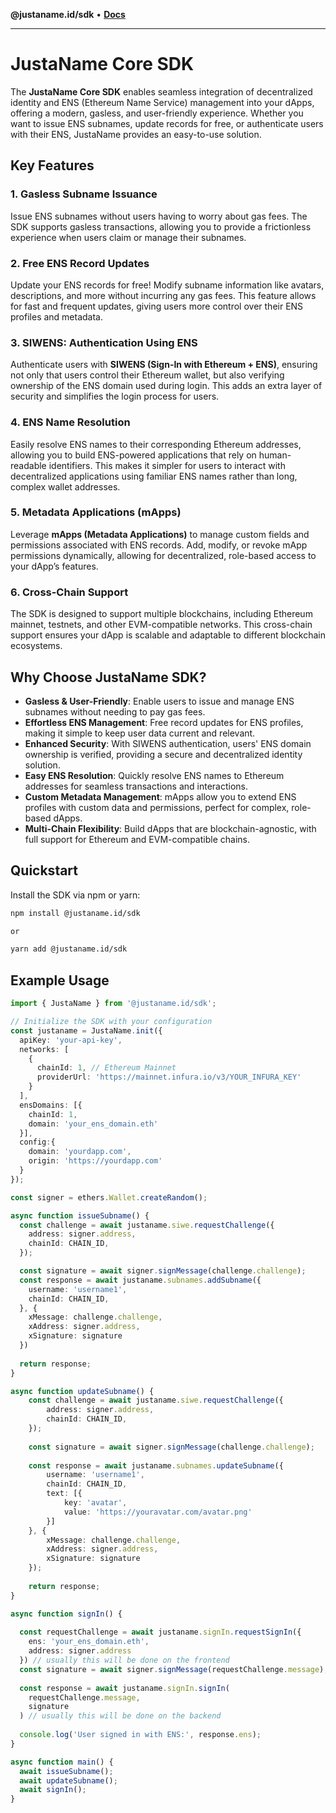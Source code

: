 **@justaname.id/sdk** • [**Docs**](globals.md)

***

# JustaName Core SDK

The **JustaName Core SDK** enables seamless integration of decentralized identity and ENS (Ethereum Name Service) management into your dApps, offering a modern, gasless, and user-friendly experience. Whether you want to issue ENS subnames, update records for free, or authenticate users with their ENS, JustaName provides an easy-to-use solution.

## Key Features

### 1. **Gasless Subname Issuance**
Issue ENS subnames without users having to worry about gas fees. The SDK supports gasless transactions, allowing you to provide a frictionless experience when users claim or manage their subnames.

### 2. **Free ENS Record Updates**
Update your ENS records for free! Modify subname information like avatars, descriptions, and more without incurring any gas fees. This feature allows for fast and frequent updates, giving users more control over their ENS profiles and metadata.

### 3. **SIWENS: Authentication Using ENS**
Authenticate users with **SIWENS (Sign-In with Ethereum + ENS)**, ensuring not only that users control their Ethereum wallet, but also verifying ownership of the ENS domain used during login. This adds an extra layer of security and simplifies the login process for users.

### 4. **ENS Name Resolution**
Easily resolve ENS names to their corresponding Ethereum addresses, allowing you to build ENS-powered applications that rely on human-readable identifiers. This makes it simpler for users to interact with decentralized applications using familiar ENS names rather than long, complex wallet addresses.

### 5. **Metadata Applications (mApps)**
Leverage **mApps (Metadata Applications)** to manage custom fields and permissions associated with ENS records. Add, modify, or revoke mApp permissions dynamically, allowing for decentralized, role-based access to your dApp’s features.

### 6. **Cross-Chain Support**
The SDK is designed to support multiple blockchains, including Ethereum mainnet, testnets, and other EVM-compatible networks. This cross-chain support ensures your dApp is scalable and adaptable to different blockchain ecosystems.

## Why Choose JustaName SDK?

- **Gasless & User-Friendly**: Enable users to issue and manage ENS subnames without needing to pay gas fees.
- **Effortless ENS Management**: Free record updates for ENS profiles, making it simple to keep user data current and relevant.
- **Enhanced Security**: With SIWENS authentication, users' ENS domain ownership is verified, providing a secure and decentralized identity solution.
- **Easy ENS Resolution**: Quickly resolve ENS names to Ethereum addresses for seamless transactions and interactions.
- **Custom Metadata Management**: mApps allow you to extend ENS profiles with custom data and permissions, perfect for complex, role-based dApps.
- **Multi-Chain Flexibility**: Build dApps that are blockchain-agnostic, with full support for Ethereum and EVM-compatible chains.

## Quickstart

Install the SDK via npm or yarn:

```bash
npm install @justaname.id/sdk

or

yarn add @justaname.id/sdk
```

## Example Usage

```typescript
import { JustaName } from '@justaname.id/sdk';

// Initialize the SDK with your configuration
const justaname = JustaName.init({
  apiKey: 'your-api-key',
  networks: [
    {
      chainId: 1, // Ethereum Mainnet
      providerUrl: 'https://mainnet.infura.io/v3/YOUR_INFURA_KEY'
    }
  ],
  ensDomains: [{
    chainId: 1,
    domain: 'your_ens_domain.eth'
  }],
  config:{
    domain: 'yourdapp.com',
    origin: 'https://yourdapp.com'
  }
});

const signer = ethers.Wallet.createRandom();

async function issueSubname() {
  const challenge = await justaname.siwe.requestChallenge({
    address: signer.address,
    chainId: CHAIN_ID,
  });

  const signature = await signer.signMessage(challenge.challenge);
  const response = await justaname.subnames.addSubname({
    username: 'username1',
    chainId: CHAIN_ID,
  }, {
    xMessage: challenge.challenge,
    xAddress: signer.address,
    xSignature: signature
  })
  
  return response;
}

async function updateSubname() {
    const challenge = await justaname.siwe.requestChallenge({
        address: signer.address,
        chainId: CHAIN_ID,
    });
    
    const signature = await signer.signMessage(challenge.challenge);
    
    const response = await justaname.subnames.updateSubname({
        username: 'username1',
        chainId: CHAIN_ID,
        text: [{
            key: 'avatar',
            value: 'https://youravatar.com/avatar.png'
        }]
    }, {
        xMessage: challenge.challenge,
        xAddress: signer.address,
        xSignature: signature
    });
    
    return response;
}

async function signIn() {
  
  const requestChallenge = await justaname.signIn.requestSignIn({
    ens: 'your_ens_domain.eth',
    address: signer.address
  }) // usually this will be done on the frontend
  const signature = await signer.signMessage(requestChallenge.message);
  
  const response = await justaname.signIn.signIn(
    requestChallenge.message,
    signature
  ) // usually this will be done on the backend
  
  console.log('User signed in with ENS:', response.ens);
}

async function main() {
  await issueSubname();
  await updateSubname();
  await signIn();
}
```
